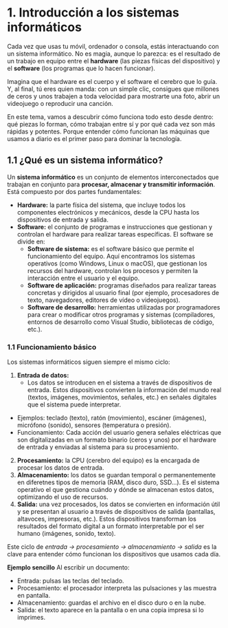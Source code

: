 # 1. Introducción a los sistemas informáticos

Cada vez que usas tu móvil, ordenador o consola, estás interactuando con un sistema informático. No es magia, aunque lo parezca: es el resultado de un trabajo en equipo entre el **hardware** (las piezas físicas del dispositivo) y el **software** (los programas que lo hacen funcionar).

Imagina que el hardware es el cuerpo y el software el cerebro que lo guía. Y, al final, tú eres quien manda: con un simple clic, consigues que millones de ceros y unos trabajen a toda velocidad para mostrarte una foto, abrir un videojuego o reproducir una canción.

En este tema, vamos a descubrir cómo funciona todo esto desde dentro: qué piezas lo forman, cómo trabajan entre sí y por qué cada vez son más rápidas y potentes. Porque entender cómo funcionan las máquinas que usamos a diario es el primer paso para dominar la tecnología.

## 1.1 ¿Qué es un sistema informático?

Un **sistema informático** es un conjunto de elementos interconectados que trabajan en conjunto para **procesar, almacenar y transmitir información**. Está compuesto por dos partes fundamentales:

* **Hardware:** la parte física del sistema, que incluye todos los componentes electrónicos y mecánicos, desde la CPU hasta los dispositivos de entrada y salida.
* **Software:** el conjunto de programas e instrucciones que gestionan y controlan el hardware para realizar tareas específicas. El software se divide en:
  * **Software de sistema:** es el software básico que permite el funcionamiento del equipo. Aquí encontramos los sistemas operativos (como Windows, Linux o macOS), que gestionan los recursos del hardware, controlan los procesos y permiten la interacción entre el usuario y el equipo.
  * **Software de aplicación:** programas diseñados para realizar tareas concretas y dirigidos al usuario final (por ejemplo, procesadores de texto, navegadores, editores de vídeo o videojuegos).
  * **Software de desarrollo:** herramientas utilizadas por programadores para crear o modificar otros programas y sistemas (compiladores, entornos de desarrollo como Visual Studio, bibliotecas de código, etc.).

### 1.1 Funcionamiento básico

Los sistemas informáticos siguen siempre el mismo ciclo:

1. **Entrada de datos:** 
   * Los datos se introducen en el sistema a través de dispositivos de entrada. Estos dispositivos convierten la información del mundo real (textos, imágenes, movimientos, señales, etc.) en señales digitales que el sistema puede interpretar.
  * Ejemplos: teclado (texto), ratón (movimiento), escáner (imágenes), micrófono (sonido), sensores (temperatura o presión).
  * Funcionamiento: Cada acción del usuario genera señales eléctricas que son digitalizadas en un formato binario (ceros y unos) por el hardware de entrada y enviadas al sistema para su procesamiento.
  
2. **Procesamiento:** la CPU (cerebro del equipo) es la encargada de procesar los datos de entrada.
3. **Almacenamiento:** los datos se guardan temporal o permanentemente en diferetnes tipos de memoria (RAM, disco duro, SSD...). Es el sistema operativo el que gestiona cuándo y dónde se almacenan estos datos, optimizando el uso de recursos.
4. **Salida:** una vez procesados, los datos se convierten en información útil y se presentan al usuario a través de dispositivos de salida (pantallas, altavoces, impresoras, etc.). Estos dispositivos transforman los resultados del formato digital a un formato interpretable por el ser humano (imágenes, sonido, texto).

Este ciclo de *entrada → procesamiento → almacenamiento → salida* es la clave para entender cómo funcionan los dispositivos que usamos cada día.

**Ejemplo sencillo**
Al escribir un documento:
* Entrada: pulsas las teclas del teclado.
* Procesamiento: el procesador interpreta las pulsaciones y las muestra en pantalla.
* Almacenamiento: guardas el archivo en el disco duro o en la nube.
* Salida: el texto aparece en la pantalla o en una copia impresa si lo imprimes.
